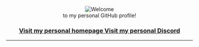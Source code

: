<div align="center">
<img src="https://cdn.discordapp.com/attachments/1301978496297336912/1302047265434632322/HK1eq33Qup5O8vX.png?ex=6726b182&is=67256002&hm=007a26341828a181adb78cf69d43d735b54cb6cb32b8bcc22c4d1cf892f89d9d&" alt="Welcome" align="center">
</div>

<div align="center">
to my personal GitHub profile!
</div>

<h3 align="center">
<a href="https://pwn4love.com/">Visit my personal homepage
<a href="https://discord.gg/pwn4love">Visit my personal Discord
</a>
</h3>

<hr>

<div align="center">
<div>
<img src="https://media2.giphy.com/media/v1.Y2lkPTc5MGI3NjExZjh2Ynd1b24xajJrd2k4ejFpbDdmMm92ZHdtbnFicWdyanZid3pteCZlcD12MV9pbnRlcm5hbF9naWZfYnlfaWQmY3Q9Zw/dDwicM3uFUqfC/giphy.webp" alt="" align="center">
</div>
</div>
